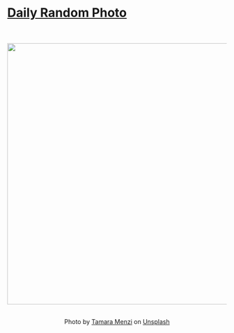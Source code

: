 # [Daily Random Photo](https://www.dailyrandomphoto.com/)

<div align="center">
  <br>
  <br>
  <a href="https://www.dailyrandomphoto.com/p/2022/2022-04-27/"><img src="https://images.unsplash.com/photo-1509895846073-1c731f9f0950?crop=entropy&cs=tinysrgb&fit=max&fm=jpg&ixid=Mnw3NzUwOHwwfDF8cmFuZG9tfHx8fHx8fHx8MTY1MTAxOTgxMg&ixlib=rb-1.2.1&q=80&w=1080" width="600px"></a>
  <br>
  <br>
  <p class="has-text-grey">Photo by <a href="https://unsplash.com/@itstamaramenzi?utm_source=Daily%20Random%20Photo&amp;utm_medium=referral" target="_blank" rel="noopener noreferrer">Tamara Menzi</a> on <a href="https://unsplash.com/photos/nQksYvlKxCo?utm_source=Daily%20Random%20Photo&amp;utm_medium=referral" target="_blank" rel="noopener noreferrer">Unsplash</a></p>
</div>
